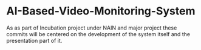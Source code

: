 # AI-Based-Video-Monitoring-System
As as part of Incubation project under NAIN and major project these commits will be centered on the development of the system itself and the presentation part of it.
